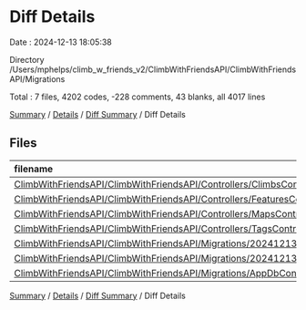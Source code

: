 # Diff Details

Date : 2024-12-13 18:05:38

Directory /Users/mphelps/climb_w_friends_v2/ClimbWithFriendsAPI/ClimbWithFriendsAPI/Migrations

Total : 7 files,  4202 codes, -228 comments, 43 blanks, all 4017 lines

[Summary](results.md) / [Details](details.md) / [Diff Summary](diff.md) / Diff Details

## Files
| filename | language | code | comment | blank | total |
| :--- | :--- | ---: | ---: | ---: | ---: |
| [ClimbWithFriendsAPI/ClimbWithFriendsAPI/Controllers/ClimbsController.cs](/ClimbWithFriendsAPI/ClimbWithFriendsAPI/Controllers/ClimbsController.cs) | C# | -57 | -80 | -33 | -170 |
| [ClimbWithFriendsAPI/ClimbWithFriendsAPI/Controllers/FeaturesController.cs](/ClimbWithFriendsAPI/ClimbWithFriendsAPI/Controllers/FeaturesController.cs) | C# | -51 | -74 | -31 | -156 |
| [ClimbWithFriendsAPI/ClimbWithFriendsAPI/Controllers/MapsController.cs](/ClimbWithFriendsAPI/ClimbWithFriendsAPI/Controllers/MapsController.cs) | C# | -157 | -69 | -61 | -287 |
| [ClimbWithFriendsAPI/ClimbWithFriendsAPI/Controllers/TagsController.cs](/ClimbWithFriendsAPI/ClimbWithFriendsAPI/Controllers/TagsController.cs) | C# | -99 | -11 | -28 | -138 |
| [ClimbWithFriendsAPI/ClimbWithFriendsAPI/Migrations/20241213050016_AddFeatures.Designer.cs](/ClimbWithFriendsAPI/ClimbWithFriendsAPI/Migrations/20241213050016_AddFeatures.Designer.cs) | C# | 2,107 | 2 | 84 | 2,193 |
| [ClimbWithFriendsAPI/ClimbWithFriendsAPI/Migrations/20241213050016_AddFeatures.cs](/ClimbWithFriendsAPI/ClimbWithFriendsAPI/Migrations/20241213050016_AddFeatures.cs) | C# | 354 | 3 | 28 | 385 |
| [ClimbWithFriendsAPI/ClimbWithFriendsAPI/Migrations/AppDbContextModelSnapshot.cs](/ClimbWithFriendsAPI/ClimbWithFriendsAPI/Migrations/AppDbContextModelSnapshot.cs) | C# | 2,105 | 1 | 84 | 2,190 |

[Summary](results.md) / [Details](details.md) / [Diff Summary](diff.md) / Diff Details